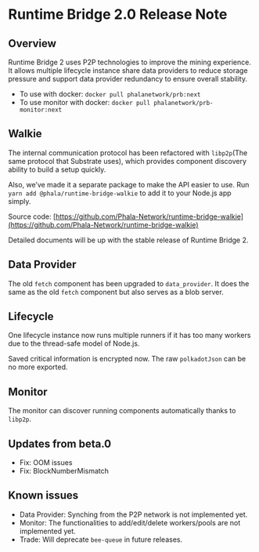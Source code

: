 # Runtime Bridge 2.0 Release Note

## Overview <a href="#overview" id="overview"></a>

Runtime Bridge 2 uses P2P technologies to improve the mining experience. It allows multiple lifecycle instance share data providers to reduce storage pressure and support data provider redundancy to ensure overall stability.

* To use with docker: `docker pull phalanetwork/prb:next`
* To use monitor with docker: `docker pull phalanetwork/prb-monitor:next`

## Walkie <a href="#walkie" id="walkie"></a>

The internal communication protocol has been refactored with `libp2p`(The same protocol that Substrate uses), which provides component discovery ability to build a setup quickly.

Also, we’ve made it a separate package to make the API easier to use. Run `yarn add @phala/runtime-bridge-walkie` to add it to your Node.js app simply.

Source code: [https://github.com/Phala-Network/runtime-bridge-walkie](https://github.com/Phala-Network/runtime-bridge-walkie)

Detailed documents will be up with the stable release of Runtime Bridge 2.

## Data Provider <a href="#data-provider" id="data-provider"></a>

The old `fetch` component has been upgraded to `data_provider`. It does the same as the old `fetch` component but also serves as a blob server.

## Lifecycle <a href="#lifecycle" id="lifecycle"></a>

One lifecycle instance now runs multiple runners if it has too many workers due to the thread-safe model of Node.js.

Saved critical information is encrypted now. The raw `polkadotJson` can be no more exported.

## Monitor <a href="#monitor" id="monitor"></a>

The monitor can discover running components automatically thanks to `libp2p`.

## Updates from beta.0 <a href="#updates-from-beta0" id="updates-from-beta0"></a>

* Fix: OOM issues
* Fix: BlockNumberMismatch

## Known issues <a href="#known-issues" id="known-issues"></a>

* Data Provider: Synching from the P2P network is not implemented yet.
* Monitor: The functionalities to add/edit/delete workers/pools are not implemented yet.
* Trade: Will deprecate `bee-queue` in future releases.
